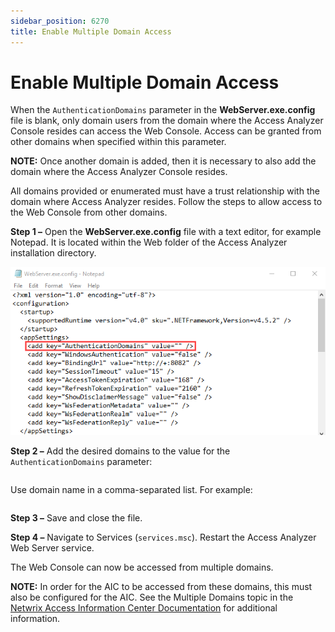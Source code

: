 ```yaml
---
sidebar_position: 6270
title: Enable Multiple Domain Access
---
```


# Enable Multiple Domain Access

When the `AuthenticationDomains` parameter in the **WebServer.exe.config** file is blank, only domain users from the domain where the Access Analyzer Console resides can access the Web Console. Access can be granted from other domains when specified within this parameter.

**NOTE:** Once another domain is added, then it is necessary to also add the domain where the Access Analyzer Console resides.

All domains provided or enumerated must have a trust relationship with the domain where Access Analyzer resides. Follow the steps to allow access to the Web Console from other domains.

**Step 1 –** Open the **WebServer.exe.config** file with a text editor, for example Notepad. It is located within the Web folder of the Access Analyzer installation directory.

![WebServer.exe.config file in Notepad](../../../../../../../static/images/AccessAnalyzer_12.0/Content/Resources/Images/EnterpriseAuditor/Install/Reports/WebServerExeConfigMultipleDomains.png "WebServer.exe.config file in Notepad")

**Step 2 –** Add the desired domains to the value for the `AuthenticationDomains` parameter:

```

```
Use domain name in a comma-separated list. For example:

```

```
**Step 3 –** Save and close the file.

**Step 4 –** Navigate to Services (`services.msc`). Restart the Access Analyzer Web Server service.

The Web Console can now be accessed from multiple domains.

**NOTE:** In order for the AIC to be accessed from these domains, this must also be configured for the AIC. See the Multiple Domains topic in the [Netwrix Access Information Center Documentation](https://helpcenter.netwrix.com/category/accessinformationcenter "Netwrix Access Information Center Documentation") for additional information.